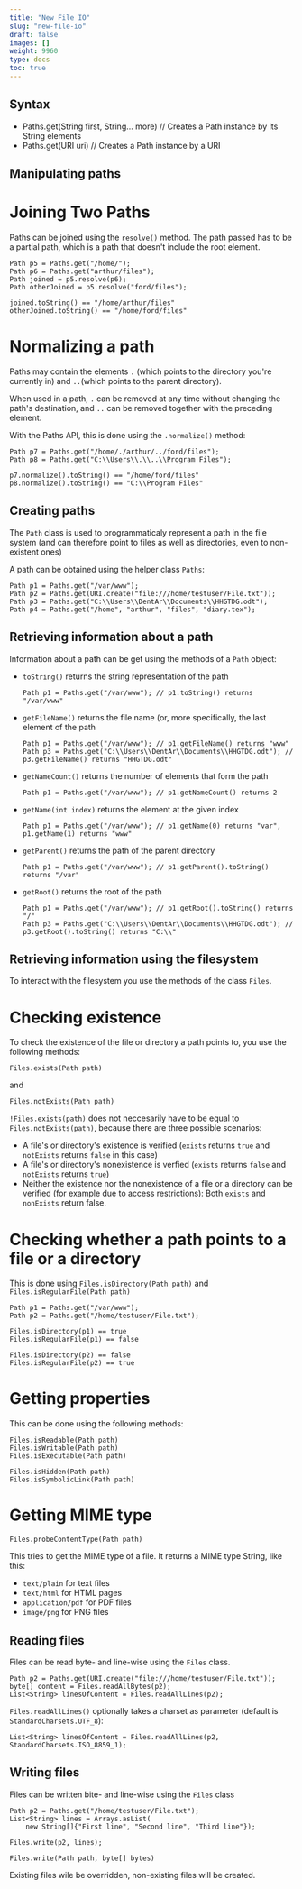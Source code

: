 ```yaml
---
title: "New File IO"
slug: "new-file-io"
draft: false
images: []
weight: 9960
type: docs
toc: true
---
```


## Syntax
 - Paths.get(String first, String... more) // Creates a Path instance by its String elements
 - Paths.get(URI uri) // Creates a Path instance by a URI

## Manipulating paths
# Joining Two Paths

Paths can be joined using the `resolve()` method. The path passed has to be  a partial path, which is a path that doesn't include the root element.

    Path p5 = Paths.get("/home/");
    Path p6 = Paths.get("arthur/files");
    Path joined = p5.resolve(p6);
    Path otherJoined = p5.resolve("ford/files");
<!-- -->
    joined.toString() == "/home/arthur/files"
    otherJoined.toString() == "/home/ford/files"

# Normalizing a path

Paths may contain the elements `.` (which points to the directory you're currently in) and `..`(which points to the parent directory).

When used in a path, `.` can be removed at any time without changing the path's destination, and `..` can be removed together with the preceding element.

With the Paths API, this is done using the `.normalize()` method:

    Path p7 = Paths.get("/home/./arthur/../ford/files");
    Path p8 = Paths.get("C:\\Users\\.\\..\\Program Files");
<!---->
    p7.normalize().toString() == "/home/ford/files"
    p8.normalize().toString() == "C:\\Program Files"


## Creating paths
The `Path` class is used to programmaticaly represent a path in the file system (and can therefore point to files as well as directories, even to non-existent ones)

A path can be obtained using the helper class `Paths`:

    Path p1 = Paths.get("/var/www");
    Path p2 = Paths.get(URI.create("file:///home/testuser/File.txt"));
    Path p3 = Paths.get("C:\\Users\\DentAr\\Documents\\HHGTDG.odt");
    Path p4 = Paths.get("/home", "arthur", "files", "diary.tex");

## Retrieving information about a path
Information about a path can be get using the methods of a `Path` object:

* `toString()` returns the string representation of the path
        
      Path p1 = Paths.get("/var/www"); // p1.toString() returns "/var/www"

* `getFileName()` returns the file name (or, more specifically, the last element of the path

      Path p1 = Paths.get("/var/www"); // p1.getFileName() returns "www"
      Path p3 = Paths.get("C:\\Users\\DentAr\\Documents\\HHGTDG.odt"); // p3.getFileName() returns "HHGTDG.odt"

* `getNameCount()` returns the number of elements that form the path

      Path p1 = Paths.get("/var/www"); // p1.getNameCount() returns 2

* `getName(int index)` returns the element at the given index
        
      Path p1 = Paths.get("/var/www"); // p1.getName(0) returns "var", p1.getName(1) returns "www"

* `getParent()` returns the path of the parent directory

      Path p1 = Paths.get("/var/www"); // p1.getParent().toString() returns "/var"

* `getRoot()` returns the root of the path

      Path p1 = Paths.get("/var/www"); // p1.getRoot().toString() returns "/"
      Path p3 = Paths.get("C:\\Users\\DentAr\\Documents\\HHGTDG.odt"); // p3.getRoot().toString() returns "C:\\"
        

## Retrieving information using the filesystem
To interact with the filesystem you use the methods of the class `Files`.

# Checking existence

To check the existence of the file or directory a path points to, you use the following methods:

    Files.exists(Path path)

and

    Files.notExists(Path path)

`!Files.exists(path)` does not neccesarily have to be equal to `Files.notExists(path)`, because there are three possible scenarios:

 - A file's or directory's existence is verified (`exists` returns `true` and `notExists` returns `false` in this case)
 - A file's or directory's nonexistence is verfied (`exists` returns `false` and `notExists` returns `true`)
 - Neither the existence nor the nonexistence of a file or a directory can be verified (for example due to access restrictions): Both `exists` and `nonExists` return false.

# Checking whether a path points to a file or a directory

This is done using `Files.isDirectory(Path path)` and `Files.isRegularFile(Path path)`

    Path p1 = Paths.get("/var/www");
    Path p2 = Paths.get("/home/testuser/File.txt");
<!-- -->
    Files.isDirectory(p1) == true
    Files.isRegularFile(p1) == false

    Files.isDirectory(p2) == false
    Files.isRegularFile(p2) == true

# Getting properties

This can be done using the following methods:

    Files.isReadable(Path path)
    Files.isWritable(Path path)
    Files.isExecutable(Path path)

    Files.isHidden(Path path)
    Files.isSymbolicLink(Path path)

# Getting MIME type

    Files.probeContentType(Path path)

This tries to get the MIME type of a file. It returns a MIME type String, like this:

 - `text/plain` for text files
 - `text/html` for HTML pages
 - `application/pdf` for PDF files
 - `image/png` for PNG files


## Reading files
Files can be read byte- and line-wise using the `Files` class.

    Path p2 = Paths.get(URI.create("file:///home/testuser/File.txt"));
    byte[] content = Files.readAllBytes(p2);
    List<String> linesOfContent = Files.readAllLines(p2);

`Files.readAllLines()` optionally takes a charset as parameter (default is `StandardCharsets.UTF_8`):

    List<String> linesOfContent = Files.readAllLines(p2, StandardCharsets.ISO_8859_1);


## Writing files
Files can be written bite- and line-wise using the `Files` class

    Path p2 = Paths.get("/home/testuser/File.txt");
    List<String> lines = Arrays.asList(
        new String[]{"First line", "Second line", "Third line"});

    Files.write(p2, lines);

<!-- -->

    Files.write(Path path, byte[] bytes)
Existing files wile be overridden, non-existing files will be created.

